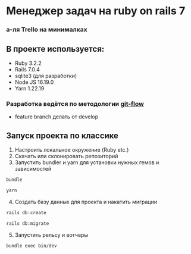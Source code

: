 # Менеджер задач на ruby on rails 7
### а-ля Trello на минималках

## В проекте используется:
* Ruby 3.2.2
* Rails 7.0.4
* sqlite3 (для разработки)
* Node JS 16.19.0
* Yarn 1.22.19


### Разработка ведётся по методологии [git-flow](http://danielkummer.github.io/git-flow-cheatsheet/index.ru_RU.html)
- feature branch делать от develop

## Запуск проекта по классике
1. Настроить локальное окружение (Ruby etc.)
2. Скачать или склонировать репозиторий
3. Запустить bundler и yarn для установки нужных гемов и зависимостей

```sh
bundle
```

```sh
yarn
```

4. Создать базу данных для проекта и накатить миграции

```sh
rails db:create
```

```sh
rails db:migrate
```

5. Запустить рельсу и вотчеры

```sh
bundle exec bin/dev
```
